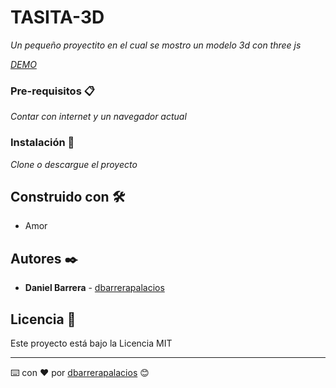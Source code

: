 # TASITA-3D
_Un pequeño proyectito en el cual se mostro un modelo 3d con three js_

_[DEMO](https://dbarrerapalacios.github.io/tasita-3d/)_

### Pre-requisitos 📋

_Contar con internet y un navegador actual_


### Instalación 🔧

_Clone o descargue el proyecto_

## Construido con 🛠️

* Amor

## Autores ✒️

* **Daniel Barrera** - [dbarrerapalacios](https://github.com/dbarrerapalacios)

## Licencia 📄

Este proyecto está bajo la Licencia MIT


---
⌨️ con ❤️ por [dbarrerapalacios](https://github.com/dbarrerapalacios) 😊
